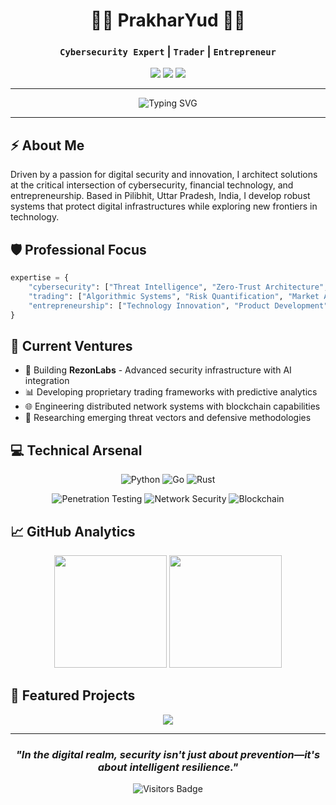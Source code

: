 <div align="center">
  
# 👨‍💻 PrakharYud 👨‍💻

### `Cybersecurity Expert` | `Trader` | `Entrepreneur`

<a href="https://github.com/Rezonlabs-Tech"><img src="https://img.shields.io/badge/Organization-Rezonlabs--Tech-0066ff?style=for-the-badge&logo=github&logoColor=white"></a>
<a href=""><img src="https://img.shields.io/badge/Website-RezonLabs-00cc99?style=for-the-badge&logo=react&logoColor=white"></a>
<a href="https://x.com/PrakharYud"><img src="https://img.shields.io/badge/Twitter-@PrakharYud-1DA1F2?style=for-the-badge&logo=twitter&logoColor=white"></a>

</div>

---

<div align="center">
  <img src="https://readme-typing-svg.herokuapp.com?font=JetBrains+Mono&weight=600&size=22&pause=1000&color=0066FF&center=true&vCenter=true&random=false&width=435&lines=Innovating+Security+Solutions;Building+Resilient+Systems;Architecting+Digital+Assets;Transforming+Technology" alt="Typing SVG" />
</div>

---

## ⚡ About Me

Driven by a passion for digital security and innovation, I architect solutions at the critical intersection of cybersecurity, financial technology, and entrepreneurship. Based in Pilibhit, Uttar Pradesh, India, I develop robust systems that protect digital infrastructures while exploring new frontiers in technology.

## 🛡️ Professional Focus

```python
expertise = {
    "cybersecurity": ["Threat Intelligence", "Zero-Trust Architecture", "Vulnerability Research", "Security Automation"],
    "trading": ["Algorithmic Systems", "Risk Quantification", "Market Analysis", "Digital Assets"],
    "entrepreneurship": ["Technology Innovation", "Product Development", "Strategic Growth", "Digital Transformation"]
}
```

## 🚀 Current Ventures

- 🔐 Building **RezonLabs** - Advanced security infrastructure with AI integration
- 📊 Developing proprietary trading frameworks with predictive analytics
- 🌐 Engineering distributed network systems with blockchain capabilities
- 🔬 Researching emerging threat vectors and defensive methodologies

## 💻 Technical Arsenal

<div align="center">
  
![Python](https://img.shields.io/badge/Python-Expert-3776AB?style=flat-square&logo=python&logoColor=white)
![Go](https://img.shields.io/badge/Go-Proficient-00ADD8?style=flat-square&logo=go&logoColor=white)
![Rust](https://img.shields.io/badge/Rust-Intermediate-000000?style=flat-square&logo=rust&logoColor=white)

![Penetration Testing](https://img.shields.io/badge/Penetration_Testing-Expert-red?style=flat-square&logo=hackaday&logoColor=white)
![Network Security](https://img.shields.io/badge/Network_Security-Advanced-blue?style=flat-square&logo=cisco&logoColor=white)
![Blockchain](https://img.shields.io/badge/Blockchain-Proficient-121D33?style=flat-square&logo=bitcoin&logoColor=white)

</div>

## 📈 GitHub Analytics

<div align="center">
  <img height="180em" src="https://github-readme-stats.vercel.app/api?username=PrakharYud&show_icons=true&theme=tokyonight&include_all_commits=true&count_private=true"/>
  <img height="180em" src="https://github-readme-stats.vercel.app/api/top-langs/?username=PrakharYud&layout=compact&langs_count=7&theme=tokyonight"/>
</div>

## 🔗 Featured Projects

<div align="center">
  <a href="https://github.com/RezonAi-Tech/rezonlabs">
    <img align="center" src="https://github-readme-stats.vercel.app/api/pin/?username=RezonAi-Tech&repo=rezonlabs&theme=tokyonight" />
  </a>
</div>

---

<div align="center">
  
### *"In the digital realm, security isn't just about prevention—it's about intelligent resilience."*
 <img src="https://api.visitorbadge.io/api/visitors?path=PrakharYud&label=Visitors&labelColor=%23000000&countColor=%2300FFF0" alt="Visitors Badge" />

</div>